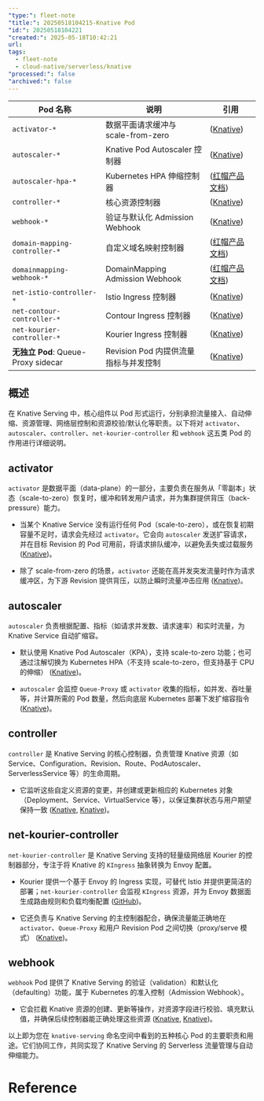```yaml
---
"type:": fleet-note
"title:": 20250518104215-Knative Pod
"id:": 20250518104221
"created:": 2025-05-18T10:42:21
url: 
tags:
  - fleet-note
  - cloud-native/serverless/knative
"processed:": false
"archived:": false
---
```

|Pod 名称|说明|引用|
|---|---|---|
|`activator-*`|数据平面请求缓冲与 scale-from-zero|([Knative](https://knative.dev/docs/serving/architecture/?utm_source=chatgpt.com "Knative Serving Architecture"))|
|`autoscaler-*`|Knative Pod Autoscaler 控制器|([Knative](https://knative.dev/docs/serving/architecture/?utm_source=chatgpt.com "Knative Serving Architecture"))|
|`autoscaler-hpa-*`|Kubernetes HPA 伸缩控制器|([红帽产品文档](https://docs.redhat.com/documentation/red_hat_openshift_serverless/1.33/html/serving/high-availability-configuration-for-knative-serving "Chapter 13. High availability configuration for Knative Serving \| Serving \| Red Hat OpenShift Serverless \| 1.33 \| Red Hat Documentation"))|
|`controller-*`|核心资源控制器|([Knative](https://knative.dev/docs/serving/architecture/?utm_source=chatgpt.com "Knative Serving Architecture"))|
|`webhook-*`|验证与默认化 Admission Webhook|([Knative](https://knative.dev/docs/serving/architecture/?utm_source=chatgpt.com "Knative Serving Architecture"))|
|`domain-mapping-controller-*`|自定义域名映射控制器|([红帽产品文档](https://docs.redhat.com/documentation/red_hat_openshift_serverless/1.33/html/serving/high-availability-configuration-for-knative-serving "Chapter 13. High availability configuration for Knative Serving \| Serving \| Red Hat OpenShift Serverless \| 1.33 \| Red Hat Documentation"))|
|`domainmapping-webhook-*`|DomainMapping Admission Webhook|([红帽产品文档](https://docs.redhat.com/documentation/red_hat_openshift_serverless/1.33/html/serving/high-availability-configuration-for-knative-serving "Chapter 13. High availability configuration for Knative Serving \| Serving \| Red Hat OpenShift Serverless \| 1.33 \| Red Hat Documentation"))|
|`net-istio-controller-*`|Istio Ingress 控制器|([Knative](https://knative.dev/docs/serving/architecture/?utm_source=chatgpt.com "Knative Serving Architecture"))|
|`net-contour-controller-*`|Contour Ingress 控制器|([Knative](https://knative.dev/docs/serving/architecture/?utm_source=chatgpt.com "Knative Serving Architecture"))|
|`net-kourier-controller-*`|Kourier Ingress 控制器|([Knative](https://knative.dev/docs/serving/architecture/?utm_source=chatgpt.com "Knative Serving Architecture"))|
|**无独立 Pod**: Queue-Proxy sidecar|Revision Pod 内提供流量指标与并发控制|([Knative](https://knative.dev/docs/serving/architecture/?utm_source=chatgpt.com "Knative Serving Architecture"))|

## 概述

在 Knative Serving 中，核心组件以 Pod 形式运行，分别承担流量接入、自动伸缩、资源管理、网络层控制和资源校验/默认化等职责。以下将对 `activator`、`autoscaler`、`controller`、`net-kourier-controller` 和 `webhook` 这五类 Pod 的作用进行详细说明。

## activator

`activator` 是数据平面（data-plane）的一部分，主要负责在服务从「零副本」状态（scale-to-zero）恢复时，缓冲和转发用户请求，并为集群提供背压（back-pressure）能力。

- 当某个 Knative Service 没有运行任何 Pod（scale-to-zero），或在恢复初期容量不足时，请求会先经过 `activator`。它会向 `autoscaler` 发送扩容请求，并在目标 Revision 的 Pod 可用前，将请求排队缓冲，以避免丢失或过载服务 ([Knative](https://knative.dev/blog/articles/demystifying-activator-on-path/?utm_source=chatgpt.com "Demystifying Activator on the data path - Knative"))。
    
- 除了 scale-from-zero 的场景，`activator` 还能在高并发突发流量时作为请求缓冲区，为下游 Revision 提供背压，以防止瞬时流量冲击应用 ([Knative](https://knative.dev/docs/serving/architecture/?utm_source=chatgpt.com "Knative Serving Architecture"))。
    

## autoscaler

`autoscaler` 负责根据配置、指标（如请求并发数、请求速率）和实时流量，为 Knative Service 自动扩缩容。

- 默认使用 Knative Pod Autoscaler（KPA），支持 scale-to-zero 功能；也可通过注解切换为 Kubernetes HPA（不支持 scale-to-zero，但支持基于 CPU 的伸缩） ([Knative](https://knative.dev/docs/serving/autoscaling/autoscaler-types/?utm_source=chatgpt.com "Supported autoscaler types - Knative"))。
    
- `autoscaler` 会监控 `Queue-Proxy` 或 `activator` 收集的指标，如并发、吞吐量等，并计算所需的 Pod 数量，然后向底层 Kubernetes 部署下发扩缩容指令 ([Knative](https://knative.dev/docs/serving/observability/metrics/serving-metrics/?utm_source=chatgpt.com "Knative Serving metrics"))。
    

## controller

`controller` 是 Knative Serving 的核心控制器，负责管理 Knative 资源（如 Service、Configuration、Revision、Route、PodAutoscaler、ServerlessService 等）的生命周期。

- 它监听这些自定义资源的变更，并创建或更新相应的 Kubernetes 对象（Deployment、Service、VirtualService 等），以保证集群状态与用户期望保持一致 ([Knative](https://knative.dev/docs/serving/architecture/?utm_source=chatgpt.com "Knative Serving Architecture"), [Knative](https://knative.dev/docs/serving/architecture/?utm_source=chatgpt.com "Knative Serving Architecture"))。
    

## net-kourier-controller

`net-kourier-controller` 是 Knative Serving 支持的轻量级网络层 Kourier 的控制器部分，专注于将 Knative 的 `KIngress` 抽象转换为 Envoy 配置。

- Kourier 提供一个基于 Envoy 的 Ingress 实现，可替代 Istio 并提供更简洁的部署；`net-kourier-controller` 会监视 `KIngress` 资源，并为 Envoy 数据面生成路由规则和负载均衡配置 ([GitHub](https://github.com/knative-extensions/net-kourier?utm_source=chatgpt.com "knative-extensions/net-kourier - GitHub"))。
    
- 它还负责与 Knative Serving 的主控制器配合，确保流量能正确地在 `activator`、`Queue-Proxy` 和用户 Revision Pod 之间切换（proxy/serve 模式） ([Knative](https://knative.dev/docs/serving/architecture/?utm_source=chatgpt.com "Knative Serving Architecture"))。
    

## webhook

`webhook` Pod 提供了 Knative Serving 的验证（validation）和默认化（defaulting）功能，属于 Kubernetes 的准入控制（Admission Webhook）。

- 它会拦截 Knative 资源的创建、更新等操作，对资源字段进行校验、填充默认值，并确保后续控制器能正确处理这些资源 ([Knative](https://knative.dev/docs/serving/architecture/?utm_source=chatgpt.com "Knative Serving Architecture"), [Knative](https://knative.dev/docs/serving/webhook-customizations/?utm_source=chatgpt.com "Exclude namespaces from the Knative webhook"))。
    

以上即为您在 `knative-serving` 命名空间中看到的五种核心 Pod 的主要职责和用途。它们协同工作，共同实现了 Knative Serving 的 Serverless 流量管理与自动伸缩能力。

# Reference